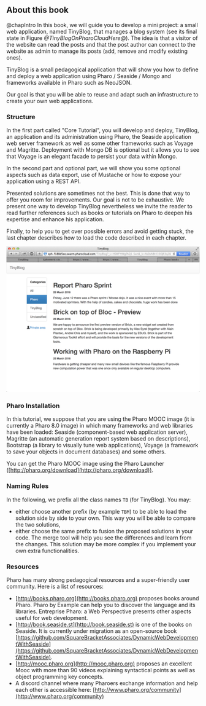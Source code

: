 ## About this book

@chapIntro
In this book, we will guide you to develop a mini project: a small web application, named TinyBlog, that manages a blog system (see its final state in Figure *@TinyBlogOnPharoCloudHere@*).
The idea is that a visitor of the website can read the posts and that the post author can connect to the website as admin to manage its posts (add, remove and modify existing ones).

TinyBlog is a small pedagogical application that will show you how to define and deploy a web application using Pharo / Seaside / Mongo and frameworks available in Pharo such as NeoJSON.

Our goal is that you will be able to reuse and adapt such an infrastructure to create your own web applications.


### Structure

In the first part called "Core Tutorial", you will develop and deploy, TinyBlog, an application and its administration using Pharo, the Seaside application web server framework as well as some other frameworks such as Voyage and Magritte. Deployment with Mongo DB is optional but it allows you to see that Voyage is an elegant facade to persist your data within Mongo.

In the second part and optional part, we will show you some optional aspects such as data export, use of Mustache or how to expose your application using a REST API.

Presented solutions are sometimes not the best.
This is done that way to offer you room for improvements.
Our goal is not to be exhaustive.
We present one way to develop TinyBlog nevertheless we invite the reader to read further references such as books or tutorials on Pharo to deepen his expertise and enhance his application.

Finally, to help you to get over possible errors and avoid getting stuck, the last chapter describes how to load the code described in each chapter.

![The TinyBlog application. % width=100&label=TinyBlogOnPharoCloudHere](figures/TinyBlogOnPharoCloud.png)


### Pharo Installation


In this tutorial, we suppose that you are using the Pharo MOOC image (it is currently a Pharo 8.0 image) in which many frameworks and web libraries have been loaded: Seaside (component-based web application server), Magritte (an automatic generation report system based on descriptions), Bootstrap (a library to visually tune web applications), Voyage (a framework to save your objects in document databases) and some others.

You can get the Pharo MOOC image using the Pharo Launcher ([http://pharo.org/download](http://pharo.org/download)).

### Naming Rules


In the following, we prefix all the class names `TB` (for TinyBlog).
You may:
- either choose another prefix (by example `TBM`) to be able to load the solution side by side to your own. This way you will be able to compare the two solutions,
- either choose the same prefix to fusion the proposed solutions in your code. The merge tool will help you see the differences and learn from the changes. This solution may be more complex if you implement your own extra functionalities.


### Resources


Pharo has many strong pedagogical resources and a super-friendly user community. Here is a list of resources:

- [http://books.pharo.org](http://books.pharo.org) proposes books around Pharo. Pharo by Example can help you to discover the language and its libraries. Entreprise Pharo: a Web Perspective presents other aspects useful for web development.
- [http://book.seaside.st](http://book.seaside.st) is one of the books on Seaside. It is currently under migration as an open-source book [https://github.com/SquareBracketAssociates/DynamicWebDevelopmentWithSeaside](https://github.com/SquareBracketAssociates/DynamicWebDevelopmentWithSeaside).
- [http://mooc.pharo.org](http://mooc.pharo.org) proposes an excellent Mooc with more than 90 videos explaining syntactical points as well as object programming key concepts.
- A discord channel where many Pharoers exchange information and help each other is accessible here: [http://www.pharo.org/community](http://www.pharo.org/community)
